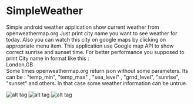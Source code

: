 # SimpleWeather

Simple android weather application show current weather from openweathermap.org 
Just print city name you want to see weather for today. 
Also you can watch this city on google maps by clicking on appropriate menu item. 
This application use Google map API to show correct sunrise and sunset time. 
For better performance you supposed to print City name in format like this :  
London,GB  
Some times openweathermap.org return json without some parameters. Its can be : 
"temp_min", "temp_max" , "sea_level" ,  "grnd_level", "sunrise", "sunset" and others. 
In that case some weather information can be untrue.

![alt tag](https://github.com/vasskob/SimpleWeather/blob/master/Screenshots/pic1.png)
![alt tag](https://github.com/vasskob/SimpleWeather/blob/master/Screenshots/pic2.png)
![alt tag](https://github.com/vasskob/SimpleWeather/blob/master/Screenshots/pic3.png)
